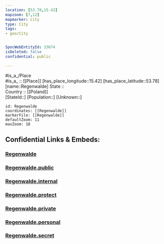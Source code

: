 ```yaml
---
location: [53.78,15.42] 
mapzoom: [7,12] 
mapmarker: city 
type: City
tags:
- geo/City


SpocWebEntityId: 33674
isDeleted: false
confidential: public

---
```

#is_a_/Place  
#is_a_ :: [[Place]] 
[has_place_longitude::15.42] 
[has_place_latitude::53.78] 
[name::Regenwalde] 
State ::  
Country :: [[Poland]]  
[StateId::] 
[Population::] 
[Unknown::] 


```leaflet
id: Regenwalde
coordinates: [[Regenwalde]] 
markerFile: [[Regenwalde]] 
defaultZoom: 11 
maxZoom: 18
```


## Confidential Links & Embeds: 

### [Regenwalde](/_Standards/Earth/Continent/Europe/Europe~East/Poland/Provinces~Poland/West_Pomeranian/City/Regenwalde.md) 

### [Regenwalde.public](/_public/Earth/Continent/Europe/Europe~East/Poland/Provinces~Poland/West_Pomeranian/City/Regenwalde.public.md) 

### [Regenwalde.internal](/_internal/Earth/Continent/Europe/Europe~East/Poland/Provinces~Poland/West_Pomeranian/City/Regenwalde.internal.md) 

### [Regenwalde.protect](/_protect/Earth/Continent/Europe/Europe~East/Poland/Provinces~Poland/West_Pomeranian/City/Regenwalde.protect.md) 

### [Regenwalde.private](/_private/Earth/Continent/Europe/Europe~East/Poland/Provinces~Poland/West_Pomeranian/City/Regenwalde.private.md) 

### [Regenwalde.personal](/_personal/Earth/Continent/Europe/Europe~East/Poland/Provinces~Poland/West_Pomeranian/City/Regenwalde.personal.md) 

### [Regenwalde.secret](/_secret/Earth/Continent/Europe/Europe~East/Poland/Provinces~Poland/West_Pomeranian/City/Regenwalde.secret.md)

